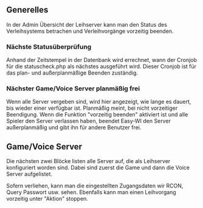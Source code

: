 ## Generelles

In der Admin Übersicht der Leihserver kann man den Status des Verleihsystems betrachen und Verleihvorgänge vorzeitig beenden.

### Nächste Statusüberprüfung

Anhand der Zeitstempel in der Datenbank wird errechnet, wann der Cronjob für die statuscheck.php als nächstes ausgeführt wird. Dieser Cronjob ist für das plan- und außerplanmäßige Beenden zuständig.

### Nächster Game/Voice Server planmäßig frei

Wenn alle Server vergeben sind, wird hier angezeigt, wie lange es dauert, bis wieder einer verfügbar ist.
Planmäßig meint, bei nicht vorzeitiger Beendigung. Wenn die Funktion "vorzeitig beenden" aktiviert ist und alle Spieler den Server verlassen haben, beendet Easy-WI den Server außerplanmäßig und gibt ihn für andere Benutzer frei.

## Game/Voice Server

Die nächsten zwei Blöcke listen alle Server auf, die als Leihserver konfiguriert worden sind. Dabei sind zuerst die Game und dann die Voice Server aufgelistet.

Sofern verliehen, kann man die eingestellten Zugangsdaten wir RCON, Query Passwort usw. sehen.
Ebenfalls kann man einen Leihvorgang vorzeitig unter "Aktion" stoppen.

